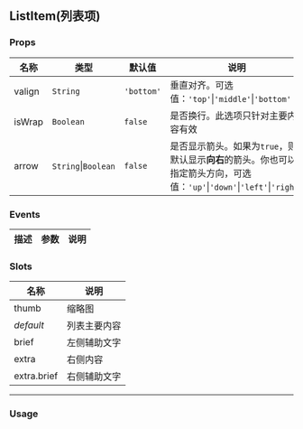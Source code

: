 ListItem(列表项)
-
### <a name="props">Props</a>
|名称|类型|默认值|说明|
|---|---|---|---|
|valign|`String`|`'bottom'`|垂直对齐。可选值：`'top'`\|`'middle'`\|`'bottom'`|
|isWrap|`Boolean`|`false`|是否换行。此选项只针对主要内容有效|
|arrow|`String`\|`Boolean`|`false`|是否显示箭头。如果为`true`，则默认显示**向右**的箭头。你也可以指定箭头方向，可选值：`'up'`\|`'down'`\|`'left'`\|`'right'`|

### <a name="events">Events</a>
|描述|参数|说明|
|---|---|---|


### <a name="slots">Slots</a>
|名称|说明|
|---|---|
|thumb|缩略图|
|*default*|列表主要内容|
|brief|左侧辅助文字|
|extra|右侧内容|
|extra.brief|右侧辅助文字|

***
### <a name="usage">Usage</a>

